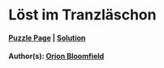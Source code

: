 # Löst im Tranzläschon

#### [Puzzle Page](2.3-p.pdf) | [Solution](2.3.pdf)
#### Author(s): [Orion Bloomfield](../../../../search.html?q=Orion+Bloomfield)

